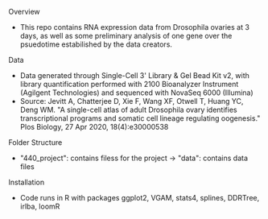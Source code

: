 Overview
- This repo contains RNA expression data from Drosophila ovaries at 3 days, as well as some preliminary analysis of one gene over the psuedotime estabilished by the data creators.

Data
- Data generated through Single-Cell 3' Library & Gel Bead Kit v2, with library quantification performed with 2100 Bioanalyzer Instrument (Agilgent Technologies) and sequenced with NovaSeq 6000 (Illumina)
- Source: Jevitt A, Chatterjee D, Xie F, Wang XF, Otwell T, Huang YC, Deng WM. "A single-cell atlas of adult Drosophila ovary identifies transcriptional programs and somatic cell lineage regulating oogenesis." Plos Biology, 27 Apr 2020, 18(4):e30000538

Folder Structure
- "440_project": contains filess for the project
    -> "data": contains data files

Installation
- Code runs in R with packages ggplot2, VGAM, stats4, splines, DDRTree, irlba, loomR